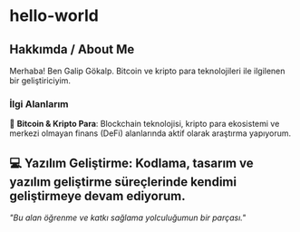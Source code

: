 # hello-world
## Hakkımda / About Me
Merhaba! Ben Galip Gökalp. Bitcoin ve kripto para teknolojileri ile ilgilenen bir geliştiriciyim.
### İlgi Alanlarım
🔷 **Bitcoin & Kripto Para**: Blockchain teknolojisi, kripto para ekosistemi ve merkezi olmayan finans (DeFi) alanlarında aktif olarak araştırma yapıyorum.

💻 **Yazılım Geliştirme**: Kodlama, tasarım ve yazılım geliştirme süreçlerinde kendimi geliştirmeye devam ediyorum.
---
*"Bu alan öğrenme ve katkı sağlama yolculuğumun bir parçası."*
